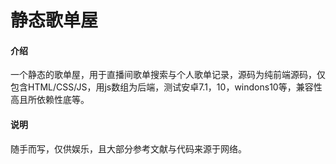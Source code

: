 # 静态歌单屋



#### 介绍
一个静态的歌单屋，用于直播间歌单搜索与个人歌单记录，源码为纯前端源码，仅包含HTML/CSS/JS，用js数组为后端，测试安卓7.1，10，windons10等，兼容性高且所依赖性底等。



#### 说明
随手而写，仅供娱乐，且大部分参考文献与代码来源于网络。


